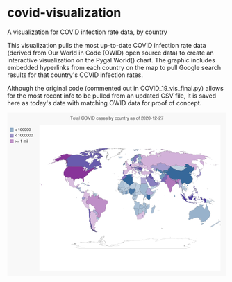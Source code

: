 # covid-visualization
A visualization for COVID infection rate data, by country

This visualization pulls the most up-to-date COVID infection rate data (derived from Our World in Code (OWID) open source data) to create an interactive visualization on the Pygal World() chart. The graphic includes embedded hyperlinks from each country on the map to pull Google search results for that country's COVID infection rates. 

Although the original code (commented out in COVID_19_vis_final.py) allows for the most recent info to be pulled from an updated CSV file, it is saved here as today's date with matching OWID data for proof of concept. 

![](images/COVID_vis_final.png)
